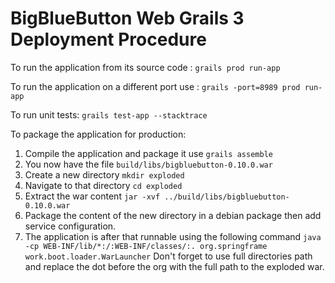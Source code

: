# BigBlueButton Web Grails 3 Deployment Procedure

To run the application from its source code : `grails prod run-app`

To run the application on a different port use : `grails -port=8989 prod run-app`

To run unit tests: `grails test-app --stacktrace`

To package the application for production:

1. Compile the application and package it use `grails assemble`
2. You now have the file `build/libs/bigbluebutton-0.10.0.war`
3. Create a new directory `mkdir exploded`
4. Navigate to that directory `cd exploded`
5. Extract the war content `jar -xvf ../build/libs/bigbluebutton-0.10.0.war`
6. Package the content of the new directory in a debian package then add service configuration.
7. The application is after that runnable using the following command `java -cp WEB-INF/lib/*:/:WEB-INF/classes/:. org.springframe work.boot.loader.WarLauncher`
Don't forget to use full directories path and replace the dot before the org with the full path to the exploded war.